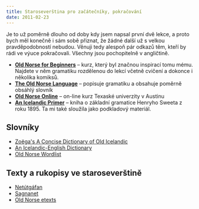 ```yaml
---
title: Staroseverština pro začátečníky, pokračování
date: 2011-02-23
---
```


Je to už poměrně dlouho od doby kdy jsem napsal první dvě lekce, a proto bych měl konečně i sám sobě přiznat, že žádné další už s velkou pravděpodobností nebudou. Věnuji tedy alespoň pár odkazů těm, kteří by rádi ve výuce pokračovali. Všechny jsou pochopitelně v angličtině.

*   [**Old Norse for Beginners**](http://www.hi.is/~haukurth/norse/) – kurz, který byl značnou inspirací tomu mému. Najdete v něm gramatiku rozdělenou do lekcí včetně cvičení a dokonce i několika komiksů.
*   [**The Old Norse Language**](http://hem.passagen.se/peter9/gram/) – popisuje gramatiku a obsahuje poměrně obsáhlý slovník
*   [**Old Norse Online**](http://www.utexas.edu/cola/centers/lrc/eieol/norol-0-X.html) – on-line kurz Texaské univerzity v Austinu
*   [**An Icelandic Primer**](http://lexicon.ff.cuni.cz/texts/oi_sweet_about.html) – kniha o základní gramatice Henryho Sweeta z roku 1895\. Ta mi také sloužila jako podkladový materiál.

## Slovníky

*   [Zoëga's A Concise Dictionary of Old Icelandic](http://www.northvegr.org/zoega/)
*   [An Icelandic-English Dictionary](http://lexicon.ff.cuni.cz/texts/oi_cleasbyvigfusson_about.html)
*   [Old Norse Wordlist](http://hem.passagen.se/peter9/gram/ord_.html)

## Texty a rukopisy ve staroseverštině

*   [Netútgáfan](http://www.snerpa.is/net/)
*   [Sagnanet](http://www.sagnanet.is/)
*   [Old Norse etexts](http://etext.old.no/)
